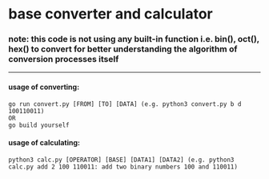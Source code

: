 # base converter and calculator

### note: this code is not using any built-in function i.e. bin(), oct(), hex() to convert for better understanding the algorithm of conversion processes itself
----


#### usage of converting:
```
go run convert.py [FROM] [TO] [DATA] (e.g. python3 convert.py b d 100110011)
OR
go build yourself
```

#### usage of calculating:
```
python3 calc.py [OPERATOR] [BASE] [DATA1] [DATA2] (e.g. python3 calc.py add 2 100 110011: add two binary numbers 100 and 110011)
```


